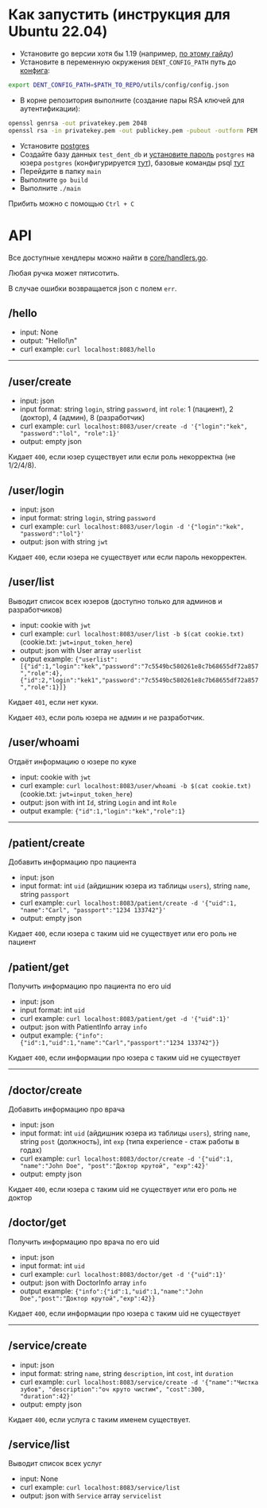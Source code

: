 # Как запустить (инструкция для Ubuntu 22.04)
- Установите go версии хотя бы 1.19 (например, [по этому гайду](https://go.dev/doc/install))
- Установите в переменную окружения `DENT_CONFIG_PATH` путь до [конфига](https://github.com/GandarfHSE/dentistryBackend/blob/main/utils/config/config.json):
```bash
export DENT_CONFIG_PATH=$PATH_TO_REPO/utils/config/config.json
```
- В корне репозитория выполните (создание пары RSA ключей для аутентификации):
```bash
openssl genrsa -out privatekey.pem 2048
openssl rsa -in privatekey.pem -out publickey.pem -pubout -outform PEM
```
- Установите [postgres](https://www.postgresql.org/download/)
- Создайте базу данных `test_dent_db` и [установите пароль](https://stackoverflow.com/questions/12720967/how-can-i-change-a-postgresql-user-password) `postgres` на юзера `postgres` (конфигурируется [тут](https://github.com/GandarfHSE/dentistryBackend/blob/main/utils/config/config.json)), базовые команды psql [тут](https://www.postgresqltutorial.com/postgresql-administration/psql-commands/)
- Перейдите в папку `main`
- Выполните `go build`
- Выполните `./main`

Прибить можно с помощью `Ctrl + C`

# API

Все доступные хендлеры можно найти в [core/handlers.go](https://github.com/GandarfHSE/dentistryBackend/blob/main/core/handlers.go).

Любая ручка может пятисотить.

В случае ошибки возвращается json с полем `err`.

## /hello
- input: None
- output: "Hello!\n"
- curl example: `curl localhost:8083/hello`

---

## /user/create
- input: json
- input format: string `login`, string `password`, int `role`: 1 (пациент), 2 (доктор), 4 (админ), 8 (разработчик)
- curl example: `curl localhost:8083/user/create -d '{"login":"kek", "password":"lol", "role":1}'`
- output: empty json

Кидает `400`, если юзер существует или если роль некорректна (не 1/2/4/8).

## /user/login
- input: json
- input format: string `login`, string `password`
- curl example: `curl localhost:8083/user/login -d '{"login":"kek", "password":"lol"}'`
- output: json with string `jwt`

Кидает `400`, если юзера не существует или если пароль некорректен.

## /user/list
Выводит список всех юзеров (доступно только для админов и разработчиков)
- input: cookie with `jwt`
- curl example: `curl localhost:8083/user/list -b $(cat cookie.txt)` (cookie.txt: `jwt=input_token_here`)
- output: json with User array `userlist`
- output example: `{"userlist":[{"id":1,"login":"kek","password":"7c5549bc580261e8c7b68655df72a857","role":4},{"id":2,"login":"kek1","password":"7c5549bc580261e8c7b68655df72a857","role":1}]}`

Кидает `401`, если нет куки.

Кидает `403`, если роль юзера не админ и не разработчик.

## /user/whoami
Отдаёт информацию о юзере по куке
- input: cookie with `jwt`
- curl example: `curl localhost:8083/user/whoami -b $(cat cookie.txt)` (cookie.txt: `jwt=input_token_here`)
- output: json with int `Id`, string `Login` and int `Role`
- output example: `{"id":1,"login":"kek","role":1}`

---

## /patient/create
Добавить информацию про пациента
- input: json
- input format: int `uid` (айдишник юзера из таблицы `users`), string `name`, string `passport`
- curl example: `curl localhost:8083/patient/create -d '{"uid":1, "name":"Carl", "passport":"1234 133742"}'`
- output: empty json

Кидает `400`, если юзера с таким uid не существует или его роль не пациент

## /patient/get
Получить информацию про пациента по его uid
- input: json
- input format: int `uid`
- curl example: `curl localhost:8083/patient/get -d '{"uid":1}'`
- output: json with PatientInfo array `info`
- output example: `{"info":{"id":1,"uid":1,"name":"Carl","passport":"1234 133742"}}`

Кидает `400`, если информации про юзера с таким uid не существует

---

## /doctor/create
Добавить информацию про врача
- input: json
- input format: int `uid` (айдишник юзера из таблицы `users`), string `name`, string `post` (должность), int `exp` (типа experience - стаж работы в годах)
- curl example: `curl localhost:8083/doctor/create -d '{"uid":1, "name":"John Doe", "post":"Доктор крутой", "exp":42}'`
- output: empty json

Кидает `400`, если юзера с таким uid не существует или его роль не доктор

## /doctor/get
Получить информацию про врача по его uid
- input: json
- input format: int `uid`
- curl example: `curl localhost:8083/doctor/get -d '{"uid":1}'`
- output: json with DoctorInfo array `info`
- output example: `{"info":{"id":1,"uid":1,"name":"John Doe","post":"Доктор крутой","exp":42}}`

Кидает `400`, если информации про юзера с таким uid не существует

---

## /service/create
- input: json
- input format: string `name`, string `description`, int `cost`, int `duration`
- curl example: `curl localhost:8083/service/create -d '{"name":"Чистка зубов", "description":"оч круто чистим", "cost":300, "duration":42}'`
- output: empty json

Кидает `400`, если услуга с таким именем существует.

## /service/list
Выводит список всех услуг
- input: None
- curl example: `curl localhost:8083/service/list`
- output: json with `Service` array `servicelist`
